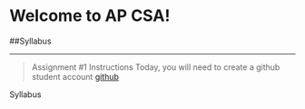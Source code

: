 # Welcome to AP CSA!
##Syllabus

---
>Assignment #1 Instructions
>Today, you will need to create a github student account [github](github.com)

Syllabus

